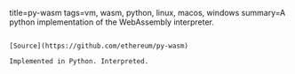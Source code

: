 title=py-wasm
tags=vm, wasm, python, linux, macos, windows
summary=A python implementation of the WebAssembly interpreter.
~~~~~~

[Source](https://github.com/ethereum/py-wasm)

Implemented in Python. Interpreted.
